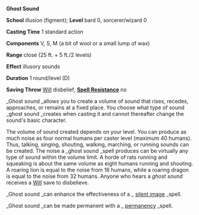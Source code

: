  **Ghost Sound**

**School** illusion (figment); **Level** bard 0, sorcerer/wizard 0

**Casting Time** 1 standard action

**Components** V, S, M (a bit of wool or a small lump of wax)

**Range** close (25 ft. + 5 ft./2 levels)

**Effect** illusory sounds

**Duration** 1 round/level (D)

**Saving Throw** [Will](../combat.md#_will) disbelief; **[Spell Resistance](../glossary.md#_spell-resistance)** no

_Ghost sound _allows you to create a volume of sound that rises, recedes, approaches, or remains at a fixed place. You choose what type of sound _ghost sound _creates when casting it and cannot thereafter change the sound's basic character.

The volume of sound created depends on your level. You can produce as much noise as four normal humans per caster level (maximum 40 humans). Thus, talking, singing, shouting, walking, marching, or running sounds can be created. The noise a _ghost sound _spell produces can be virtually any type of sound within the volume limit. A horde of rats running and squeaking is about the same volume as eight humans running and shouting. A roaring lion is equal to the noise from 16 humans, while a roaring dragon is equal to the noise from 32 humans. Anyone who hears a _ghost sound_ receives a [Will](../combat.md#_will) save to disbelieve.

_Ghost sound _can enhance the effectiveness of a _ [silent image](silentImage.md#_silent-image) _spell.

_Ghost sound _can be made permanent with a _ [permanency](permanency.md#_permanency) _spell.

